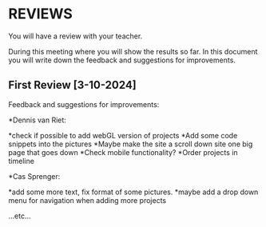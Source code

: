 # REVIEWS
You will have a review with your teacher.

During this meeting where you will show the results so far.
In this document you will write down the feedback and suggestions for improvements.

## First Review [3-10-2024]
Feedback and suggestions for improvements:

*Dennis van Riet:

*check if possible to add webGL version of projects
*Add some code snippets into the pictures
*Maybe make the site a scroll down site one big page that goes down
*Check mobile functionality?
*Order projects in timeline


*Cas Sprenger:

*add some more text, fix format of some pictures. 
*maybe add a drop down menu for navigation when adding more projects



...etc...

